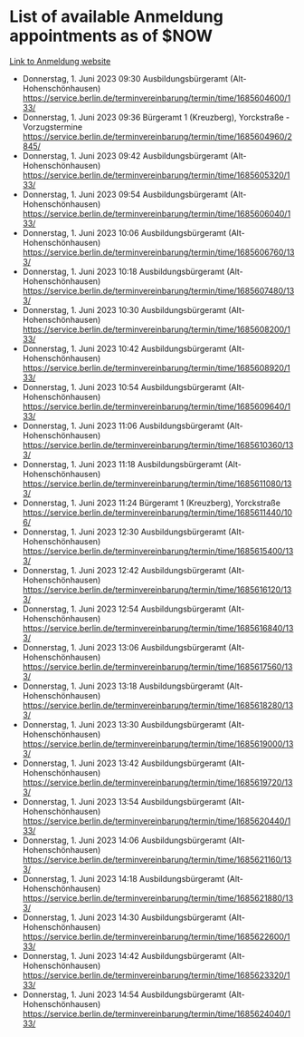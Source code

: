 # List of available Anmeldung appointments as of $NOW
[Link to Anmeldung website](https://service.berlin.de/terminvereinbarung/termin/tag.php?termin=1&anliegen[]=120686&dienstleisterlist=122210,122217,327316,122219,327312,122227,327314,122231,327346,122243,327348,122254,122252,329742,122260,329745,122262,329748,122271,327278,122273,327274,122277,327276,330436,122280,327294,122282,327290,122284,327292,122291,327270,122285,327266,122286,327264,122296,327268,150230,329760,122297,327286,122294,327284,122312,329763,122314,329775,122304,327330,122311,327334,122309,327332,317869,122281,327352,122279,329772,122283,122276,327324,122274,327326,122267,329766,122246,327318,122251,327320,122257,327322,122208,327298,122226,327300&herkunft=http%3A%2F%2Fservice.berlin.de%2Fdienstleistung%2F120686%2F)
- Donnerstag, 1. Juni 2023 09:30 Ausbildungsbürgeramt (Alt- Hohenschönhausen) https://service.berlin.de/terminvereinbarung/termin/time/1685604600/133/
- Donnerstag, 1. Juni 2023 09:36 Bürgeramt 1 (Kreuzberg), Yorckstraße - Vorzugstermine https://service.berlin.de/terminvereinbarung/termin/time/1685604960/2845/
- Donnerstag, 1. Juni 2023 09:42 Ausbildungsbürgeramt (Alt- Hohenschönhausen) https://service.berlin.de/terminvereinbarung/termin/time/1685605320/133/
- Donnerstag, 1. Juni 2023 09:54 Ausbildungsbürgeramt (Alt- Hohenschönhausen) https://service.berlin.de/terminvereinbarung/termin/time/1685606040/133/
- Donnerstag, 1. Juni 2023 10:06 Ausbildungsbürgeramt (Alt- Hohenschönhausen) https://service.berlin.de/terminvereinbarung/termin/time/1685606760/133/
- Donnerstag, 1. Juni 2023 10:18 Ausbildungsbürgeramt (Alt- Hohenschönhausen) https://service.berlin.de/terminvereinbarung/termin/time/1685607480/133/
- Donnerstag, 1. Juni 2023 10:30 Ausbildungsbürgeramt (Alt- Hohenschönhausen) https://service.berlin.de/terminvereinbarung/termin/time/1685608200/133/
- Donnerstag, 1. Juni 2023 10:42 Ausbildungsbürgeramt (Alt- Hohenschönhausen) https://service.berlin.de/terminvereinbarung/termin/time/1685608920/133/
- Donnerstag, 1. Juni 2023 10:54 Ausbildungsbürgeramt (Alt- Hohenschönhausen) https://service.berlin.de/terminvereinbarung/termin/time/1685609640/133/
- Donnerstag, 1. Juni 2023 11:06 Ausbildungsbürgeramt (Alt- Hohenschönhausen) https://service.berlin.de/terminvereinbarung/termin/time/1685610360/133/
- Donnerstag, 1. Juni 2023 11:18 Ausbildungsbürgeramt (Alt- Hohenschönhausen) https://service.berlin.de/terminvereinbarung/termin/time/1685611080/133/
- Donnerstag, 1. Juni 2023 11:24 Bürgeramt 1 (Kreuzberg), Yorckstraße https://service.berlin.de/terminvereinbarung/termin/time/1685611440/106/
- Donnerstag, 1. Juni 2023 12:30 Ausbildungsbürgeramt (Alt- Hohenschönhausen) https://service.berlin.de/terminvereinbarung/termin/time/1685615400/133/
- Donnerstag, 1. Juni 2023 12:42 Ausbildungsbürgeramt (Alt- Hohenschönhausen) https://service.berlin.de/terminvereinbarung/termin/time/1685616120/133/
- Donnerstag, 1. Juni 2023 12:54 Ausbildungsbürgeramt (Alt- Hohenschönhausen) https://service.berlin.de/terminvereinbarung/termin/time/1685616840/133/
- Donnerstag, 1. Juni 2023 13:06 Ausbildungsbürgeramt (Alt- Hohenschönhausen) https://service.berlin.de/terminvereinbarung/termin/time/1685617560/133/
- Donnerstag, 1. Juni 2023 13:18 Ausbildungsbürgeramt (Alt- Hohenschönhausen) https://service.berlin.de/terminvereinbarung/termin/time/1685618280/133/
- Donnerstag, 1. Juni 2023 13:30 Ausbildungsbürgeramt (Alt- Hohenschönhausen) https://service.berlin.de/terminvereinbarung/termin/time/1685619000/133/
- Donnerstag, 1. Juni 2023 13:42 Ausbildungsbürgeramt (Alt- Hohenschönhausen) https://service.berlin.de/terminvereinbarung/termin/time/1685619720/133/
- Donnerstag, 1. Juni 2023 13:54 Ausbildungsbürgeramt (Alt- Hohenschönhausen) https://service.berlin.de/terminvereinbarung/termin/time/1685620440/133/
- Donnerstag, 1. Juni 2023 14:06 Ausbildungsbürgeramt (Alt- Hohenschönhausen) https://service.berlin.de/terminvereinbarung/termin/time/1685621160/133/
- Donnerstag, 1. Juni 2023 14:18 Ausbildungsbürgeramt (Alt- Hohenschönhausen) https://service.berlin.de/terminvereinbarung/termin/time/1685621880/133/
- Donnerstag, 1. Juni 2023 14:30 Ausbildungsbürgeramt (Alt- Hohenschönhausen) https://service.berlin.de/terminvereinbarung/termin/time/1685622600/133/
- Donnerstag, 1. Juni 2023 14:42 Ausbildungsbürgeramt (Alt- Hohenschönhausen) https://service.berlin.de/terminvereinbarung/termin/time/1685623320/133/
- Donnerstag, 1. Juni 2023 14:54 Ausbildungsbürgeramt (Alt- Hohenschönhausen) https://service.berlin.de/terminvereinbarung/termin/time/1685624040/133/
